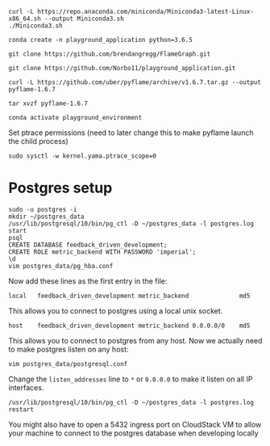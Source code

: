 ```
curl -L https://repo.anaconda.com/miniconda/Miniconda3-latest-Linux-x86_64.sh --output Miniconda3.sh
./Miniconda3.sh

conda create -n playground_application python=3.6.5

git clone https://github.com/brendangregg/FlameGraph.git

git clone https://github.com/Norbo11/playground_application.git

curl -L https://github.com/uber/pyflame/archive/v1.6.7.tar.gz --output pyflame-1.6.7

tar xvzf pyflame-1.6.7

conda activate playground_environment
```

Set ptrace permissions (need to later change this to make pyflame launch the child process)

```
sudo sysctl -w kernel.yama.ptrace_scope=0
```


# Postgres setup

```
sudo -u postgres -i
mkdir ~/postgres_data
/usr/lib/postgresql/10/bin/pg_ctl -D ~/postgres_data -l postgres.log start
psql
CREATE DATABASE feedback_driven_development;
CREATE ROLE metric_backend WITH PASSWORD 'imperial';
\d
vim postgres_data/pg_hba.conf
```

Now add these lines as the first entry in the file:


```
local   feedback_driven_development metric_backend              md5
```

This allows you to connect to postgres using a local unix socket.


```
host    feedback_driven_development metric_backend 0.0.0.0/0    md5
```

This allows you to connect to postgres from any host. Now we actually need to make postgres listen on any host:

```
vim postgres_data/postgresql.conf
```

Change the `listen_addresses` line to `*` or `0.0.0.0` to make it listen on all IP interfaces.

```
/usr/lib/postgresql/10/bin/pg_ctl -D ~/postgres_data -l postgres.log restart
```

You might also have to open a 5432 ingress port on CloudStack VM to allow your machine to connect to the postgres database when developing locally








